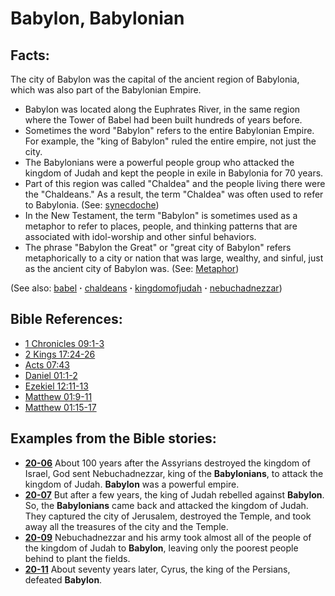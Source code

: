 # Babylon, Babylonian #

## Facts: ##

The city of Babylon was the capital of the ancient region of Babylonia, which was also part of the Babylonian Empire.

* Babylon was located along the Euphrates River, in the same region where the Tower of Babel had been built hundreds of years before.
* Sometimes the word "Babylon" refers to the entire Babylonian Empire. For example, the "king of Babylon" ruled the entire empire, not just the city.
* The Babylonians were a powerful people group who attacked the kingdom of Judah and kept the people in exile in Babylonia for 70 years.
* Part of this region was called "Chaldea" and the people living there were the "Chaldeans." As a result, the term "Chaldea" was often used to refer to Babylonia. (See: [synecdoche](https://git.door43.org/Door43/en-ta-translate-vol2/src/master/content/figs_synecdoche.md))
* In the New Testament, the term "Babylon" is sometimes used as a metaphor to refer to places, people, and thinking patterns that are associated with idol-worship and other sinful behaviors.
* The phrase "Babylon the Great" or "great city of Babylon" refers metaphorically to a city or nation that was large, wealthy, and sinful, just as the ancient city of Babylon was. (See: [Metaphor](https://git.door43.org/Door43/en-ta-translate-vol1/src/master/content/figs_metaphor.md))

(See also: [babel](../other/babel.md) **·** [chaldeans](../other/chaldeans.md) **·** [kingdomofjudah](../other/kingdomofjudah.md) **·** [nebuchadnezzar](../other/nebuchadnezzar.md))

## Bible References: ##

* [1 Chronicles 09:1-3](https://door43.org/en/bible/notes/1ch/09/01)
* [2 Kings 17:24-26](https://door43.org/en/bible/notes/2ki/17/24)
* [Acts 07:43](https://door43.org/en/bible/notes/act/07/43)
* [Daniel 01:1-2](https://door43.org/en/bible/notes/dan/01/01)
* [Ezekiel 12:11-13](https://door43.org/en/bible/notes/ezk/12/11)
* [Matthew 01:9-11](https://door43.org/en/bible/notes/mat/01/09)
* [Matthew 01:15-17](https://door43.org/en/bible/notes/mat/01/15)

## Examples from the Bible stories: ##

* __[20-06](https://door43.org/en/obs/notes/frames/20-06)__ About 100 years after the Assyrians destroyed the kingdom of Israel, God sent Nebuchadnezzar, king of the __Babylonians__, to attack the kingdom of Judah. __Babylon__  was a powerful empire.
* __[20-07](https://door43.org/en/obs/notes/frames/20-07)__ But after a few years, the king of Judah rebelled against __Babylon__. So, the __Babylonians__  came back and attacked the kingdom of Judah. They captured the city of Jerusalem, destroyed the Temple, and took away all the treasures of the city and the Temple.
* __[20-09](https://door43.org/en/obs/notes/frames/20-09)__ Nebuchadnezzar and his army took almost all of the people of the kingdom of Judah to __Babylon__, leaving only the poorest people behind to plant the fields.
* __[20-11](https://door43.org/en/obs/notes/frames/20-11)__ About seventy years later, Cyrus, the king of the Persians, defeated __Babylon__.



